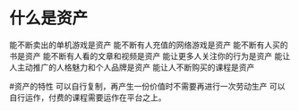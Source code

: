 # 什么是资产
能不断卖出的单机游戏是资产
能不断有人充值的网络游戏是资产
能不断有人买的书是资产
能不断有人看的文章和视频是资产
能让更多人关注你的行为是资产
能让人主动推广的人格魅力和个人品牌是资产
能让人不断购买的课程是资产

#资产的特性
可以自行复制，再产生一份价值时不需要再进行一次劳动生产
可以自行运作，付费的课程需要运作在平台之上。
